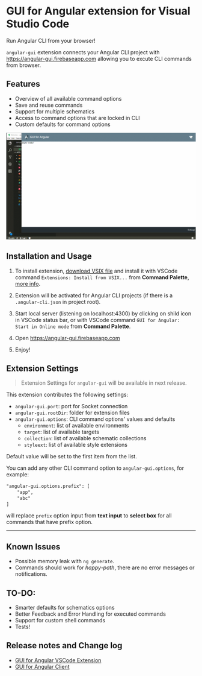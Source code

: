 # GUI for Angular extension for Visual Studio Code

Run Angular CLI from your browser!

`angular-gui` extension connects your Angular CLI project with https://angular-gui.firebaseapp.com allowing you to excute CLI commands from browser.

## Features

* Overview of all available command options
* Save and reuse commands
* Support for multiple schematics
* Access to command options that are locked in CLI
* Custom defaults for command options

![Alpha release](https://raw.githubusercontent.com/angular-gui/vscode-angular-gui/master/src/images/angular-gui-alpha-0.1.2.gif)

## Installation and Usage

1. To install extension, [download VSIX file](https://raw.githubusercontent.com/angular-gui/vscode-angular-gui/master/bin/angular-gui-0.1.3.vsix) and install it with VSCode command `Extensions: Install from VSIX...` from **Command Palette**, [more info](https://code.visualstudio.com/docs/editor/extension-gallery#_install-from-a-vsix). 

2. Extension will be activated for Angular CLI projects (if there is a `.angular-cli.json` in project root).

3. Start local server (listening on localhost:4300) by clicking on shild icon in VSCode status bar, or with VSCode command `GUI for Angular: Start in Online mode` from **Command Palette**.

4. Open https://angular-gui.firebaseapp.com

5. Enjoy!

## Extension Settings

> Extension Settings for `angular-gui` will be available in next release.

This extension contributes the following settings:

* `angular-gui.port`: port for Socket connection
* `angular-gui.rootDir`: folder for extension files
* `angular-gui.options`: CLI command options' values and defaults
  * `environment`: list of available environments
  * `target`: list of available targets
  * `collection`: list of available schematic collections
  * `styleext`: list of available style extensions

Default value will be set to the first item from the list.

You can add any other CLI command option to `angular-gui.options`, for example:

    "angular-gui.options.prefix": [
        "app", 
        "abc"
    ]

will replace `prefix` option input from **text input** to **select box** for all commands that have prefix option. 

---

## Known Issues

* Possible memory leak with `ng generate`.
* Commands should work for *happy-path*, there are no error messages or notifications. 

## TO-DO:

* Smarter defaults for schematics options
* Better Feedback and Error Handling for executed commands
* Support for custom shell commands
* Tests!

## Release notes and Change log

* [GUI for Angular VSCode Extension](https://github.com/angular-gui/vscode-angular-gui/blob/master/CHANGELOG.md)
* [GUI for Angular Client](https://github.com/angular-gui/client-angular-gui/blob/master/CHANGELOG.md)